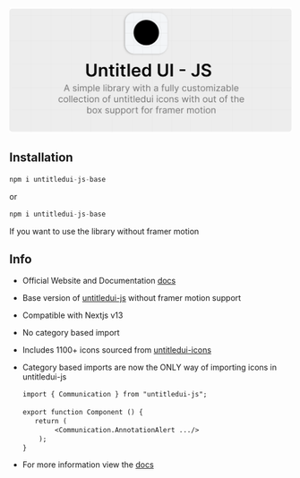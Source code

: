 ![Banner](/public/banner.png)

## Installation

```js
npm i untitledui-js-base
```

or

```js
npm i untitledui-js-base
```

If you want to use the library without framer motion

## Info

- Official Website and Documentation [docs](https://untitledui.vercel.app)
- Base version of [untitledui-js](https://www.npmjs.com/package/untitledui-js) without framer motion support
- Compatible with Nextjs v13
- No category based import
- Includes 1100+ icons sourced from [untitledui-icons](https://www.untitledui.com/icons)
- Category based imports are now the ONLY way of importing icons in untitledui-js

  ```tsx
  import { Communication } from "untitledui-js";

  export function Component () {
     return (
          <Communication.AnnotationAlert .../>
      );
  }
  ```
- For more information view the [docs](https://untitledui.vercel.app)
